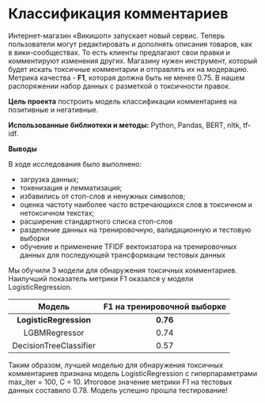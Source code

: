 # Классификация комментариев

Интернет-магазин «Викишоп» запускает новый сервис. Теперь пользователи могут редактировать и дополнять описания товаров, как в вики-сообществах. То есть клиенты предлагают свои правки и комментируют изменения других. Магазину нужен инструмент, который будет искать токсичные комментарии и отправлять их на модерацию. 
Метрика качества - **F1**, которая должна быть не менее 0.75. В нашем распоряжении набор данных с разметкой о токсичности правок.

**Цель проекта** построить модель классификации комментариев на позитивные и негативные. 

**Использованные библиотеки и методы:** Python, Pandas, BERT, nltk, tf-idf.

**Выводы**

В ходе исследования было выполнено:
- загрузка данных;
- токенизация и лемматизация;
- избавились от стоп-слов и ненужных символов;
- оценка частоту наиболее часто встречающихся слов в токсичном и нетоксичном текстах;
- расширение стандартного списка стоп-слов 
- разделение данных на тренировочную, валидационную и тестовую выборки
- обучение и применение TFIDF вектоизатора на тренировочных данных для последующей трансформации тестовых данных  

Мы обучили 3 модели для обнаружения токсичных комментариев. Наилучший показатель метрики F1 оказался у модели LogisticRegression. 

| Модель                | F1 на тренировочной выборке|
| :---:                 |    :----:                  |
| **LogisticRegression**| **0.76**                   |
| LGBMRegressor         | 0.74                       |
| DecisionTreeClassifier| 0.57                       |                      |


Таким образом, лучшей моделью для обнаружения токсичных комментариев признана модель LogisticRegression c гиперпараметрами max_iter = 100, C = 10. Итоговое значение метрики F1 на тестовых данных составило 0.78. Модель успешно прошла тестирование!
